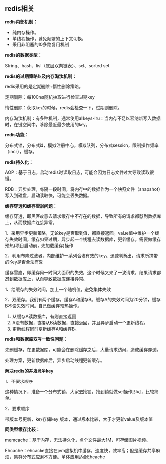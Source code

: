 ## redis相关

**redis内部机制：**

- 纯内存操作。
- 单线程操作，避免频繁的上下文切换。
- 采用非阻塞的IO多路复用机制

**redis的数据类型：**

String、hash、list（底层双向链表）、set、sorted set

**redis的过期策略以及内存淘汰机制：**

redis采用的是定期删除+惰性删除策略。

定期删除：每100ms随机抽取进行检查过期key

惰性删除：获取key的时候，redis会检查一下，过期则删除。

内存淘汰机制：有多种机制，通常使用allkeys-lru：当内存不足以容纳新写入数据时，在键空间中，移除最近最少使用的key。

**redis功能：**

分布式锁，分布式id，模拟注册中心，模拟队列，分布式session，限制操作频率（incr），缓存。

**redis持久化：**

AOP：基于日志，启动redis时读取日志，可能会因为日志文件过大导致读取很慢。

RDB：异步处理，每隔一段时间，将内存中的数据作为一个快照文件（snapshot）写入到磁盘，启动读取快，可能会丢失数据。

**缓存穿透和缓存雪崩问题：**

缓存穿透，即黑客故意去请求缓存中不存在的数据，导致所有的请求都怼到数据库上，从而数据库连接异常。

1、采用异步更新策略，无论key是否取到值，都直接返回。value值中维护一个缓存失效时间，缓存如果过期，异步起一个线程去读数据库，更新缓存。需要做缓存预热(项目启动前，先加载缓存)操作

2、利用布隆过滤器，内部维护一系列合法有效的key。迅速判断出，请求所携带的Key是否合法有效



缓存雪崩，即缓存同一时间大面积的失效，这个时候又来了一波请求，结果请求都怼到数据库上，从而导致数据库连接异常。

1、给缓存的失效时间，加上一个随机值，避免集体失效

2、双缓存。我们有两个缓存，缓存A和缓存B。缓存A的失效时间为20分钟，缓存B不设失效时间。自己做缓存预热操作。

1. 从缓存A读数据库，有则直接返回
2. A没有数据，直接从B读数据，直接返回，并且异步启动一个更新线程。
3. 更新线程同时更新缓存A和缓存B。

**redis和数据库双写一致性问题：**

先删缓存，在更数据库，可能会在删除缓存之后，大量请求访问，造成缓存穿透。

处理方案，更新数据库后，异步启动线程更新缓存。

**解决redis的并发竞争key**

1、不要求顺序

这种情况下，准备一个分布式锁，大家去抢锁，抢到锁就做set操作即可，比较简单。

2、要求顺序

带版本号更新，key存储key 版本，通过版本比较，大于才更新value及版本值

**同类型缓存比较：**

memcache：基于内存，无法持久化，单个文件最大1M，可存储图片视频。

Ehcache：ehcache直接在jvm虚拟机中缓存，速度快，效率高；但是缓存共享麻烦，集群分布式应用不方便。单体应用适合Ehcache